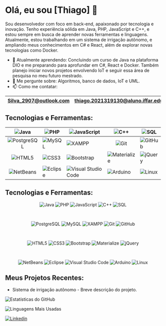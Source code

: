 # Olá, eu sou [Thiago] 👋

Sou desenvolvedor com foco em back-end, apaixonado por tecnologia e inovação. Tenho experiência sólida em Java, PHP, JavaScript e C++, e estou sempre em busca de aprender novas ferramentas e linguagens. Atualmente, estou trabalhando em um sistema de irrigação autônomo, e ampliando meus conhecimentos em C# e React, além de explorar novas tecnologias como Docker.

- 🌱 Atualmente aprendendo: Concluindo um curso de Java na plataforma DIO e me preparando para aprofundar em C#, React e Docker. Também planejo iniciar novos projetos envolvendo IoT e seguir essa área de pesquisa no meu futuro mestrado.
- 💬 Me pergunte sobre: Algoritmos, banco de dados, IoT e UML.
- 📫 Como me contatar:

| Silva_2907@outlook.com | thiago.2021319130@aluno.iffar.edu.br | [LinkedIn](https://www.linkedin.com/in/thiago-aires-356931204/) |
|---|---|---|

## Tecnologias e Ferramentas:

<div align="center">

| ![Java](https://img.shields.io/badge/Java-ED8B00?style=for-the-badge&logo=java&logoColor=white) | ![PHP](https://img.shields.io/badge/PHP-777BB4?style=for-the-badge&logo=php&logoColor=white) | ![JavaScript](https://img.shields.io/badge/JavaScript-F7DF1E?style=for-the-badge&logo=javascript&logoColor=black) | ![C++](https://img.shields.io/badge/C++-00599C?style=for-the-badge&logo=cplusplus&logoColor=white) | ![SQL](https://img.shields.io/badge/SQL-CC2927?style=for-the-badge&logo=microsoft-sql-server&logoColor=white) |
|---|---|---|---|---|
|<div align="center"> ![PostgreSQL](https://img.shields.io/badge/PostgreSQL-4169E1?style=for-the-badge&logo=postgresql&logoColor=white) | ![MySQL](https://img.shields.io/badge/MySQL-4479A1?style=for-the-badge&logo=mysql&logoColor=white) | ![XAMPP](https://img.shields.io/badge/XAMPP-FB7A24?style=for-the-badge&logo=xampp&logoColor=white) |<div align="center"> ![Git](https://img.shields.io/badge/Git-F05032?style=for-the-badge&logo=git&logoColor=white) </div>| ![GitHub](https://img.shields.io/badge/GitHub-181717?style=for-the-badge&logo=github&logoColor=white) </div>|
|<div align="center"> ![HTML5](https://img.shields.io/badge/HTML5-E34F26?style=for-the-badge&logo=html5&logoColor=white) | ![CSS3](https://img.shields.io/badge/CSS3-1572B6?style=for-the-badge&logo=css3&logoColor=white) | ![Bootstrap](https://img.shields.io/badge/Bootstrap-563D7C?style=for-the-badge&logo=bootstrap&logoColor=white) | ![Materialize](https://img.shields.io/badge/Materialize-C76049?style=for-the-badge&logo=material-design&logoColor=white) | ![jQuery](https://img.shields.io/badge/jQuery-0769AD?style=for-the-badge&logo=jquery&logoColor=white) </div>|
|<div align="center"> ![NetBeans](https://img.shields.io/badge/NetBeans-1B6AC6?style=for-the-badge&logo=apache-netbeans-ide&logoColor=white) | ![Eclipse](https://img.shields.io/badge/Eclipse-2C2255?style=for-the-badge&logo=eclipse&logoColor=white) | ![Visual Studio Code](https://img.shields.io/badge/VS%20Code-007ACC?style=for-the-badge&logo=visual-studio-code&logoColor=white) | ![Arduino](https://img.shields.io/badge/Arduino-00979D?style=for-the-badge&logo=arduino&logoColor=white) | ![Linux](https://img.shields.io/badge/Linux-FCC624?style=for-the-badge&logo=linux&logoColor=black) </div>|

</div>

## Tecnologias e Ferramentas:

<div align="center">

![Java](https://img.shields.io/badge/Java-ED8B00?style=for-the-badge&logo=java&logoColor=white) 
![PHP](https://img.shields.io/badge/PHP-777BB4?style=for-the-badge&logo=php&logoColor=white) 
![JavaScript](https://img.shields.io/badge/JavaScript-F7DF1E?style=for-the-badge&logo=javascript&logoColor=black) 
![C++](https://img.shields.io/badge/C++-00599C?style=for-the-badge&logo=cplusplus&logoColor=white) 
![SQL](https://img.shields.io/badge/SQL-CC2927?style=for-the-badge&logo=microsoft-sql-server&logoColor=white) 

<br>

![PostgreSQL](https://img.shields.io/badge/PostgreSQL-4169E1?style=for-the-badge&logo=postgresql&logoColor=white) 
![MySQL](https://img.shields.io/badge/MySQL-4479A1?style=for-the-badge&logo=mysql&logoColor=white) 
![XAMPP](https://img.shields.io/badge/XAMPP-FB7A24?style=for-the-badge&logo=xampp&logoColor=white) 
![Git](https://img.shields.io/badge/Git-F05032?style=for-the-badge&logo=git&logoColor=white) 
![GitHub](https://img.shields.io/badge/GitHub-181717?style=for-the-badge&logo=github&logoColor=white) 

<br>

![HTML5](https://img.shields.io/badge/HTML5-E34F26?style=for-the-badge&logo=html5&logoColor=white) 
![CSS3](https://img.shields.io/badge/CSS3-1572B6?style=for-the-badge&logo=css3&logoColor=white) 
![Bootstrap](https://img.shields.io/badge/Bootstrap-563D7C?style=for-the-badge&logo=bootstrap&logoColor=white) 
![Materialize](https://img.shields.io/badge/Materialize-C76049?style=for-the-badge&logo=material-design&logoColor=white) 
![jQuery](https://img.shields.io/badge/jQuery-0769AD?style=for-the-badge&logo=jquery&logoColor=white) 

<br>

![NetBeans](https://img.shields.io/badge/NetBeans-1B6AC6?style=for-the-badge&logo=apache-netbeans-ide&logoColor=white) 
![Eclipse](https://img.shields.io/badge/Eclipse-2C2255?style=for-the-badge&logo=eclipse&logoColor=white) 
![Visual Studio Code](https://img.shields.io/badge/VS%20Code-007ACC?style=for-the-badge&logo=visual-studio-code&logoColor=white) 
![Arduino](https://img.shields.io/badge/Arduino-00979D?style=for-the-badge&logo=arduino&logoColor=white) 
![Linux](https://img.shields.io/badge/Linux-FCC624?style=for-the-badge&logo=linux&logoColor=black) 

</div>




## Meus Projetos Recentes:
- Sistema de irrigação autônomo - Breve descrição do projeto.

![Estatísticas do GitHub](https://github-readme-stats.vercel.app/api?username=SilvaAires&show_icons=true&theme=radical)

![Linguagens Mais Usadas](https://github-readme-stats.vercel.app/api/top-langs/?username=SilvaAires&layout=compact&theme=radical)

[![Linkedin](https://img.shields.io/badge/LinkedIn-0077B5?logo=linkedin&logoColor=white)]([link-para-seu-perfil](https://www.linkedin.com/in/thiago-aires-356931204/))
